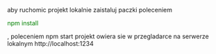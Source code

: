 aby ruchomic projekt lokalnie zaistaluj paczki poleceniem <p style="color: green;">npm install</p>,
poleceniem npm start projekt owiera sie w przegladarce na serwerze lokalnym http://localhost:1234